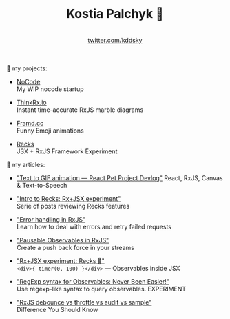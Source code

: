 <div align="center">
  <br/>
  <h1>
    Kostia Palchyk 🙂
  </h1>
  <br/>
  <a href="https://twitter.com/kddsky">twitter.com/kddsky</a>
  <br/>
  <br/>
  <br/>
</div>


🔭 my projects:

- [NoCode](https://twitter.com/kddsky/status/1268186859936657410)    
My WIP nocode startup

- [ThinkRx.io](https://thinkrx.io)    
Instant time-accurate RxJS marble diagrams

- [Framd.cc](https://framd.cc)    
Funny Emoji animations

- [Recks](https://github.com/recksjs/recks)    
JSX + RxJS Framework Experiment

📖 my articles:

- ["Text to GIF animation — React Pet Project Devlog"](https://dev.to/kosich/text-to-gif-animation-react-pet-project-devlog-5eel)
React, RxJS, Canvas & Text-to-Speech

- ["Intro to Recks: Rx+JSX experiment"](https://dev.to/kosich/recks-rxjs-based-framework-23h5)    
Serie of posts reviewing Recks features

- ["Error handling in RxJS"](https://medium.com/@kddsky/error-handling-in-rxjs-bac0f96a7def)    
Learn how to deal with errors and retry failed requests

- ["Pausable Observables in RxJS"](https://medium.com/@kddsky/pauseable-observables-in-rxjs-58ce2b8c7dfd)    
Create a push back force in your streams

- ["Rx+JSX experiment: Recks 🐶"](https://dev.to/kosich/recks-rxjs-based-framework-23h5)    
`<div>{ timer(0, 100) }</div>` — Observables inside JSX

- ["RegExp syntax for Observables: Never Been Easier!"](https://dev.to/kosich/regexp-for-reactive-streams-143g)    
Use regexp-like syntax to query observables. EXPERIMENT

- ["RxJS debounce vs throttle vs audit vs sample"](https://dev.to/rxjs/debounce-vs-throttle-vs-audit-vs-sample-difference-you-should-know-1f21)    
Difference You Should Know
